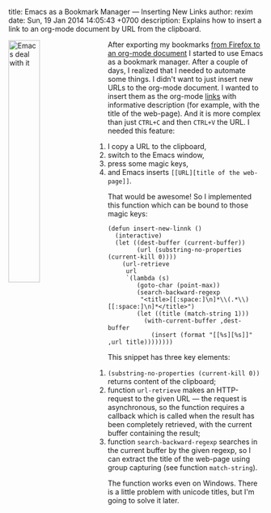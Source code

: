 title: Emacs as a Bookmark Manager &mdash; Inserting New Links
author: rexim
date: Sun, 19 Jan 2014 14:05:43 +0700
description: Explains how to insert a link to an org-mode document by URL from the clipboard.

<!-- OMG, markdown sucks! -->
<img src="images/emacs-deal-with-it.png"
     style="float: left; width: 35%; margin-right: 20px;"
     alt="Emacs deal with it" />

After exporting my bookmarks
[from Firefox to an org-mode document](/firefox-bookmarks-to-org-mode.html)
I started to use Emacs as a bookmark manager. After a couple of days,
I realized that I needed to automate some things. I didn't want to
just insert new URLs to the org-mode document. I wanted to insert them
as the org-mode [links](http://orgmode.org/manual/Link-format.html)
with informative description (for example, with the title of the
web-page). And it is more complex than just `CTRL+C` and then `CTRL+V`
the URL. I needed this feature:

1. I copy a URL to the clipboard,
2. switch to the Emacs window,
3. press some magic keys,
4. and Emacs inserts `[[URL][title of the web-page]]`.

That would be awesome! So I implemented this function which can be
bound to those magic keys:

    (defun insert-new-linnk ()
      (interactive)
      (let ((dest-buffer (current-buffer))
            (url (substring-no-properties (current-kill 0))))
        (url-retrieve
         url
         `(lambda (s)
            (goto-char (point-max))
            (search-backward-regexp
             "<title>[[:space:]\n]*\\(.*\\)[[:space:]\n]*</title>")
            (let ((title (match-string 1)))
              (with-current-buffer ,dest-buffer
                (insert (format "[[%s][%s]]" ,url title))))))))

This snippet has three key elements:

1. `(substring-no-properties (current-kill 0))`  returns content
   of the clipboard;
2. function `url-retrieve` makes an HTTP-request to the given URL
   &mdash; the request is asynchronous, so the function requires a
   callback which is called when the result has been completely
   retrieved, with the current buffer containing the result;
3. function `search-backward-regexp` searches in the current buffer by
   the given regexp, so I can extract the title of the web-page using
   group capturing (see function `match-string`).

The function works even on Windows. There is a little problem with
unicode titles, but I'm going to solve it later.
